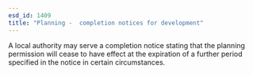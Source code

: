 ```yaml
---
esd_id: 1409
title: "Planning -  completion notices for development"
---
```


A local authority may serve a completion notice  stating that the planning permission will cease to have effect at the expiration of a further period specified in the notice in certain circumstances.

